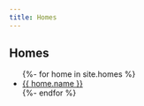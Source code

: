```yaml
---
title: Homes
---
```


## Homes

<ul>
  {%- for home in site.homes %}
    <li><a href="{{ home.url }}">{{ home.name }}</a></li>
  {%- endfor %}
</ul>
